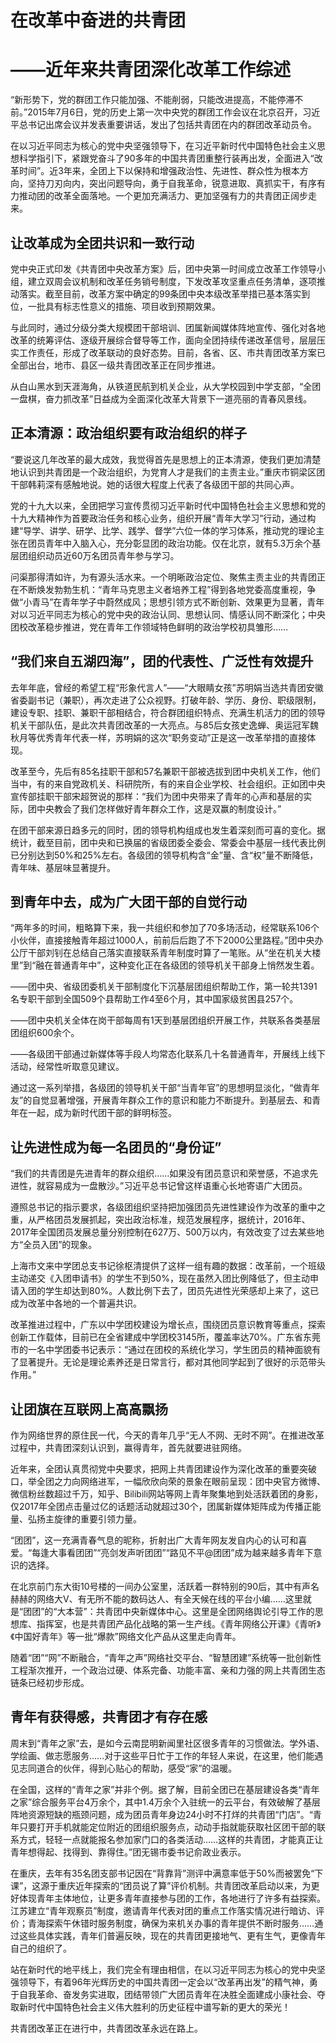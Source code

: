# 在改革中奋进的共青团
# ——近年来共青团深化改革工作综述

“新形势下，党的群团工作只能加强、不能削弱，只能改进提高，不能停滞不前。”2015年7月6日，党的历史上第一次中央党的群团工作会议在北京召开，习近平总书记出席会议并发表重要讲话，发出了包括共青团在内的群团改革动员令。

在以习近平同志为核心的党中央坚强领导下，在习近平新时代中国特色社会主义思想科学指引下，紧跟党奋斗了90多年的中国共青团重整行装再出发，全面进入“改革时间”。近3年来，全团上下以保持和增强政治性、先进性、群众性为根本方向，坚持刀刃向内，突出问题导向，勇于自我革命，锐意进取、真抓实干，有序有力推动团的改革全面落地。一个更加充满活力、更加坚强有力的共青团正阔步走来。

## 让改革成为全团共识和一致行动

党中央正式印发《共青团中央改革方案》后，团中央第一时间成立改革工作领导小组，建立双周会议机制和改革任务销号制度，下发改革攻坚重点任务清单，逐项推动落实。截至目前，改革方案中确定的99条团中央本级改革举措已基本落实到位，一批具有标志性意义的措施、项目收到预期效果。

与此同时，通过分级分类大规模团干部培训、团属新闻媒体阵地宣传、强化对各地改革的统筹评估、逐级开展综合督导等工作，面向全团持续传递改革信号，层层压实工作责任，形成了改革联动的良好态势。目前，各省、区、市共青团改革方案已全部出台，地市、县区一级共青团改革正在同步推进。

从白山黑水到天涯海角，从铁道民航到机关企业，从大学校园到中学支部，“全团一盘棋，奋力抓改革”日益成为全面深化改革大背景下一道亮丽的青春风景线。

## 正本清源：政治组织要有政治组织的样子

“要说这几年改革的最大成效，我觉得首先是思想上的正本清源，使我们更加清楚地认识到共青团是一个政治组织，为党育人才是我们的主责主业。”重庆市铜梁区团干部韩莉深有感触地说。她的话很大程度上代表了各级团干部的共同心声。

党的十九大以来，全团把学习宣传贯彻习近平新时代中国特色社会主义思想和党的十九大精神作为首要政治任务和核心业务，组织开展“青年大学习”行动，通过构建“导学、讲学、研学、比学、践学、督学”六位一体的学习体系，推动党的理论主张在团员青年中入脑入心，充分彰显团的政治功能。仅在北京，就有5.3万余个基层团组织动员近60万名团员青年参与学习。

问渠那得清如许，为有源头活水来。一个明晰政治定位、聚焦主责主业的共青团正在不断焕发勃勃生机：“青年马克思主义者培养工程”得到各地党委高度重视，争做“小青马”在青年学子中蔚然成风；思想引领方式不断创新、效果更为显著，青年对以习近平同志为核心的党中央的政治认同、思想认同、情感认同不断深化；中央团校改革稳步推进，党在青年工作领域特色鲜明的政治学校初具雏形……

## “我们来自五湖四海”，团的代表性、广泛性有效提升

去年年底，曾经的希望工程“形象代言人”——“大眼睛女孩”苏明娟当选共青团安徽省委副书记（兼职），再次走进了公众视野。打破年龄、学历、身份、职级限制，建设专职、挂职、兼职干部相结合，符合群团组织特点、充满生机活力的团的领导机关干部队伍，是此次共青团改革的一大亮点。与85后女孩史逸蝉、奥运冠军魏秋月等优秀青年代表一样，苏明娟的这次“职务变动”正是这一改革举措的直接体现。

改革至今，先后有85名挂职干部和57名兼职干部被选拔到团中央机关工作，他们当中，有的来自党政机关、科研院所，有的来自企业学校、社会组织。正如团中央宣传部挂职干部宋超贺说的那样：“我们为团中央带来了青年的心声和基层的实际，团中央教会了我们怎样做好青年群众工作，这是双赢的制度设计。”

在团干部来源日趋多元的同时，团的领导机构组成也发生着深刻而可喜的变化。据统计，截至目前，团中央和已换届的省级团委全委会、常委会中基层一线代表比例已分别达到50%和25%左右。各级团的领导机构含“金”量、含“权”量不断降低，青年味、基层味显著提升。

## 到青年中去，成为广大团干部的自觉行动

“两年多的时间，粗略算下来，我一共组织和参加了70多场活动，经常联系106个小伙伴，直接接触青年超过1000人，前前后后跑了不下2000公里路程。”团中央办公厅干部刘钊在总结自己落实直接联系青年制度时算了一笔账。从“坐在机关大楼里”到“融在普通青年中”，这种变化正在各级团的领导机关干部身上悄然发生着。

——团中央、省级团委机关干部制度化下沉基层团组织帮助工作，第一轮共1391名专职干部到全国509个县帮助工作4至6个月，其中国家级贫困县257个。

——团中央机关全体在岗干部每周有1天到基层团组织开展工作，共联系各类基层团组织600余个。

——各级团干部通过新媒体等手段人均常态化联系几十名普通青年，开展线上线下活动，经常性听取意见建议。

通过这一系列举措，各级团的领导机关干部“当青年官”的思想明显淡化，“做青年友”的自觉显著增强，开展青年群众工作的意识和能力不断提升。到基层去、和青年在一起，成为新时代团干部的鲜明标签。

## 让先进性成为每一名团员的“身份证”

“我们的共青团是先进青年的群众组织……如果没有团员意识和荣誉感，不追求先进性，就容易成为一盘散沙。”习近平总书记曾这样语重心长地寄语广大团员。

遵照总书记的指示要求，各级团组织坚持把加强团员先进性建设作为改革的重中之重，从严格团员发展抓起，突出政治标准，规范发展程序，据统计，2016年、2017年全国团员发展总量分别控制在627万、500万以内，有效改变了过去某些地方“全员入团”的现象。

上海市文来中学团总支书记徐枢清提供了这样一组有趣的数据：改革前，一个班级主动递交《入团申请书》的学生不到50%，现在虽然入团比例降低了，但主动申请入团的学生却达到80%。人数比例下去了，团员先进性光荣感却上来了，这已成为改革中各地的一个普遍共识。

改革推进过程中，广东以中学团校建设为增长点，围绕团员意识教育等重点，探索创新工作载体，目前已在全省建成中学团校3145所，覆盖率达70%。广东省东莞市的一名中学团委书记表示：“通过在团校的系统化学习，学生团员的精神面貌有了显著提升。无论是理论素养还是日常言行，都对其他同学起到了很好的示范带头作用。”

## 让团旗在互联网上高高飘扬

作为网络世界的原住民一代，今天的青年几乎“无人不网、无时不网”。在推进改革过程中，共青团深刻认识到，赢得青年，首先就要进驻网络。

近年来，全团认真贯彻党中央要求，把网上共青团建设作为深化改革的重要突破口，举全团之力向网络进军，一幅欣欣向荣的景象在眼前呈现：团中央官方微博、微信粉丝数超过千万，知乎、Bilibili网站等网上青年聚集地到处活跃着团的身影，仅2017年全团点击量过亿的话题活动就超过30个，团属新媒体矩阵成为传播正能量、弘扬主旋律的重要引领力量。

“团团”，这一充满青春气息的昵称，折射出广大青年网友发自内心的认可和喜爱。“每逢大事看团团”“亮剑发声听团团”“路见不平@团团”成为越来越多青年下意识的选择。

在北京前门东大街10号楼的一间办公室里，活跃着一群特别的90后，其中有声名赫赫的网络大V、有无所不能的数码达人、有全天候在线的平台小编……这里就是“团团”的“大本营”：共青团中央新媒体中心。这里是全团网络舆论引导工作的思想库、指挥室，也是共青团产品化战略的第一生产线。《青年网络公开课》《青听》《中国好青年》等一批“爆款”网络文化产品从这里走向青年。

随着“团”“网”不断融合，“青年之声”网络社交平台、“智慧团建”系统等一批创新性工程渐次推开，一个政治过硬、体系完备、功能丰富、亲和力强的网上共青团生态链条已经初步形成。

## 青年有获得感，共青团才有存在感

周末到“青年之家”去，是如今云南昆明新闻里社区很多青年的习惯做法。学外语、学绘画、做志愿服务……对于这些平日忙于工作的年轻人来说，在这里，他们能遇见志同道合的伙伴，得到心贴心的帮助，感受“家”的温暖。

在全国，这样的“青年之家”并非个例。据了解，目前全团已在基层建设各类“青年之家”综合服务平台4万余个，其中1.4万余个入驻统一的云平台，有效破解了基层阵地资源短缺的瓶颈问题，成为团员青年身边24小时不打烊的共青团“门店”。“青年只要打开手机就能定位附近的团组织服务点，动动手指就能获取社区团干部的联系方式，轻轻一点就能报名参加家门口的各类活动……这样的共青团，才能真正让青年想得起、找得到、靠得住。”团无锡市委书记俞政业表示。

在重庆，去年有35名团支部书记因在“背靠背”测评中满意率低于50%而被罢免“下课”，这源于重庆近年探索的“团员说了算”评价机制。共青团改革启动以来，为更好体现青年主体地位，让更多青年直接参与团的工作，各地进行了许多有益探索。江苏建立“青年观察员”制度，邀请青年代表对团的重点工作落实情况进行暗访、评价；青海探索午休错时服务制度，确保为来机关办事的青年提供不断时服务……通过这些具体实践，青年们普遍反映，现在的共青团更接地气、更有生气，更像青年自己的组织了。

站在新时代的地平线上，我们完全有理由相信，在以习近平同志为核心的党中央坚强领导下，有着96年光辉历史的中国共青团一定会以“改革再出发”的精气神，勇于自我革命、奋发务实进取，团结带领广大团员青年在决胜全面建成小康社会、夺取新时代中国特色社会主义伟大胜利的历史征程中谱写新的更大的荣光！

共青团改革正在进行中，共青团改革永远在路上。